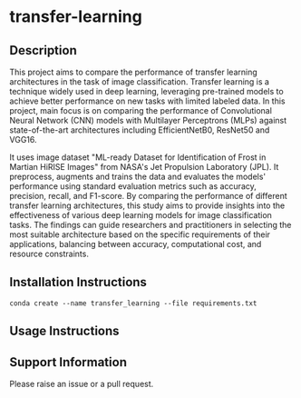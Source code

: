 # transfer-learning

## Description

<p>This project aims to compare the performance of transfer learning architectures in the task of image classification. Transfer learning is a technique widely used in deep learning, leveraging pre-trained models to achieve better performance on new tasks with limited labeled data. In this project, main focus is on comparing the performance of Convolutional Neural Network (CNN) models with Multilayer Perceptrons (MLPs) against state-of-the-art architectures including EfficientNetB0, ResNet50 and VGG16.</p>

<p>It uses image dataset "ML-ready Dataset for Identification of Frost in Martian HiRISE Images" from NASA's Jet Propulsion Laboratory (JPL). It preprocess, augments and trains the data and evaluates the models' performance using standard evaluation metrics such as accuracy, precision, recall, and F1-score. By comparing the performance of different transfer learning architectures, this study aims to provide insights into the effectiveness of various deep learning models for image classification tasks. The findings can guide researchers and practitioners in selecting the most suitable architecture based on the specific requirements of their applications, balancing between accuracy, computational cost, and resource constraints.</p>

## Installation Instructions

```
conda create --name transfer_learning --file requirements.txt
```

## Usage Instructions

## Support Information

Please raise an issue or a pull request.